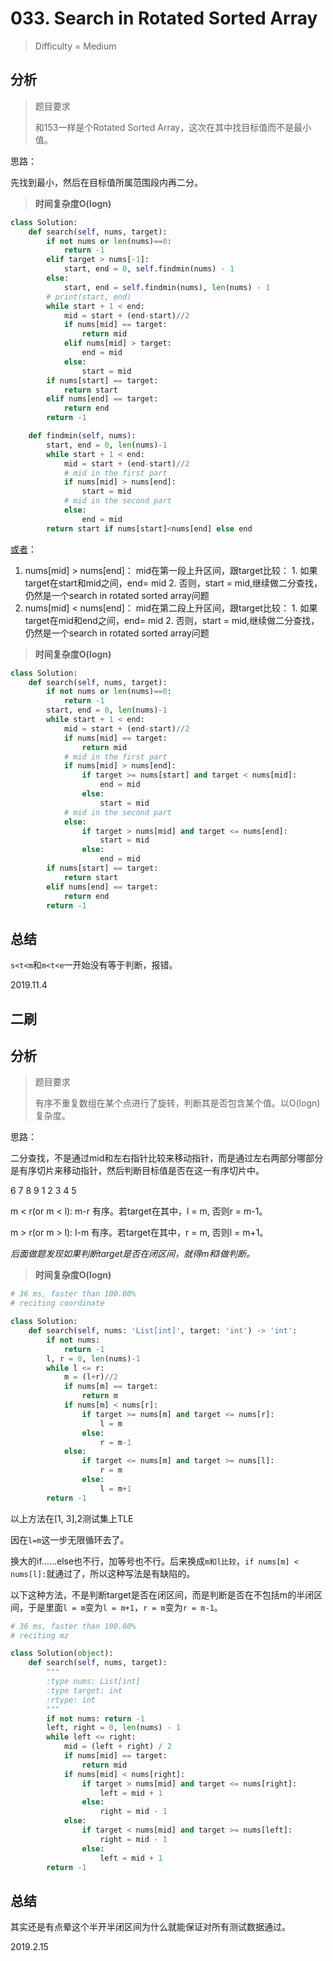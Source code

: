 # 033. Search in Rotated Sorted Array
> Difficulty = Medium


## 分析

> 题目要求
> 
> 和153一样是个Rotated Sorted Array，这次在其中找目标值而不是最小值。

思路：

先找到最小，然后在目标值所属范围段内再二分。

> **时间复杂度O(logn)**

```python
class Solution:
    def search(self, nums, target):
        if not nums or len(nums)==0:
            return -1
        elif target > nums[-1]:
            start, end = 0, self.findmin(nums) - 1
        else:
            start, end = self.findmin(nums), len(nums) - 1
        # print(start, end)
        while start + 1 < end:
            mid = start + (end-start)//2
            if nums[mid] == target:
                return mid
            elif nums[mid] > target:
                end = mid
            else:
                start = mid
        if nums[start] == target:
            return start
        elif nums[end] == target:
            return end
        return -1

    def findmin(self, nums):
        start, end = 0, len(nums)-1
        while start + 1 < end:
            mid = start + (end-start)//2
            # mid in the first part
            if nums[mid] > nums[end]:
                start = mid
            # mid in the second part
            else:
                end = mid
        return start if nums[start]<nums[end] else end
```

[或者](https://marian5211.github.io/2017/12/07/%E3%80%90%E4%B9%9D%E7%AB%A0%E7%AE%97%E6%B3%95%E5%9F%BA%E7%A1%80%E7%8F%AD%E3%80%91%E4%BA%8C%E5%88%86%E6%B3%95/)：

1. nums[mid] > nums[end]：
    mid在第一段上升区间，跟target比较：
        1. 如果target在start和mid之间，end= mid
        2. 否则，start = mid,继续做二分查找，仍然是一个search in rotated sorted array问题
2. nums[mid] < nums[end]：
    mid在第二段上升区间，跟target比较：
        1. 如果target在mid和end之间，end= mid
        2. 否则，start = mid,继续做二分查找，仍然是一个search in rotated sorted array问题


> **时间复杂度O(logn)**

```python
class Solution:
    def search(self, nums, target):
        if not nums or len(nums)==0:
            return -1
        start, end = 0, len(nums)-1
        while start + 1 < end:
            mid = start + (end-start)//2
            if nums[mid] == target:
                return mid
            # mid in the first part
            if nums[mid] > nums[end]:
                if target >= nums[start] and target < nums[mid]:
                    end = mid
                else:
                    start = mid
            # mid in the second part
            else:
                if target > nums[mid] and target <= nums[end]:
                    start = mid
                else:
                    end = mid
        if nums[start] == target:
            return start
        elif nums[end] == target:
            return end
        return -1
```

## 总结

`s<t<m`和`m<t<e`一开始没有等于判断，报错。


2019.11.4

二刷
----

## 分析

> 题目要求
> 
> 有序不重复数组在某个点进行了旋转，判断其是否包含某个值。以O(logn)复杂度。

思路：

二分查找，不是通过mid和左右指针比较来移动指针，而是通过左右两部分哪部分是有序切片来移动指针，然后判断目标值是否在这一有序切片中。

6 7 8 9 1 2 3 4 5

m < r(or m < l): m-r 有序。若target在其中，l = m, 否则r = m-1。

m > r(or m > l): l-m 有序。若target在其中，r = m, 否则l = m+1。

*后面做题发现如果判断target是否在闭区间，就得m和l做判断。*

> **时间复杂度O(logn)**

```python
# 36 ms, faster than 100.00%
# reciting coordinate

class Solution:
    def search(self, nums: 'List[int]', target: 'int') -> 'int':
        if not nums:
        	return -1
        l, r = 0, len(nums)-1
        while l <= r:
        	m = (l+r)//2
        	if nums[m] == target:
        		return m
        	if nums[m] < nums[r]:
        		if target >= nums[m] and target <= nums[r]:
        			l = m
        		else:
        			r = m-1
        	else:
        		if target <= nums[m] and target >= nums[l]:
        			r = m
        		else:
        			l = m+1
        return -1
```
以上方法在[1, 3],2测试集上TLE

因在`l=m`这一步无限循环去了。

换大的if……else也不行，加等号也不行。后来换成`m和l比较`，`if nums[m] < nums[l]:`就通过了，所以这种写法是有缺陷的。

以下这种方法，不是判断target是否在闭区间，而是判断是否在不包括m的半闭区间，于是里面`l = m`变为`l = m+1`，`r = m`变为`r = m-1`。

```python
# 36 ms, faster than 100.00%
# reciting mz

class Solution(object):
    def search(self, nums, target):
        """
        :type nums: List[int]
        :type target: int
        :rtype: int
        """
        if not nums: return -1
        left, right = 0, len(nums) - 1
        while left <= right:
            mid = (left + right) / 2
            if nums[mid] == target:
                return mid
            if nums[mid] < nums[right]:
                if target > nums[mid] and target <= nums[right]:
                    left = mid + 1
                else:
                    right = mid - 1
            else:
                if target < nums[mid] and target >= nums[left]:
                    right = mid - 1
                else:
                    left = mid + 1
        return -1
```


## 总结

其实还是有点晕这个半开半闭区间为什么就能保证对所有测试数据通过。

2019.2.15
